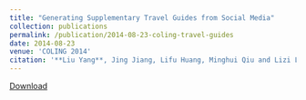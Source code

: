 ```yaml
---
title: "Generating Supplementary Travel Guides from Social Media"
collection: publications
permalink: /publication/2014-08-23-coling-travel-guides
date: 2014-08-23
venue: 'COLING 2014'
citation: '**Liu Yang**, Jing Jiang, Lifu Huang, Minghui Qiu and Lizi Liao. Generating Supplementary Travel Guides from Social Media. In Proceedings of the 25th International Conference on Computational Linguistics (COLING 2014), Dublin, Ireland, August 23-29 2014. Full Oral Paper. '
---
```


<a href='http://yangliuy.github.io/files/papers/14-COLING-TravelGuide.pdf'>Download</a>
